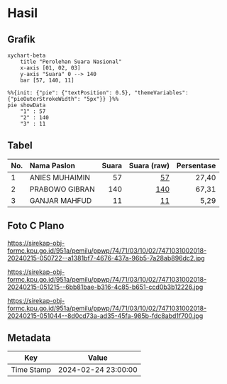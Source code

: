 # Hasil

## Grafik

```mermaid
xychart-beta
    title "Perolehan Suara Nasional"
    x-axis [01, 02, 03]
    y-axis "Suara" 0 --> 140
    bar [57, 140, 11]
```

```mermaid
%%{init: {"pie": {"textPosition": 0.5}, "themeVariables": {"pieOuterStrokeWidth": "5px"}} }%%
pie showData
    "1" : 57
    "2" : 140
    "3" : 11
```

## Tabel

| No. | Nama Paslon    | Suara | Suara (raw) | Persentase |
|:--- |:-------------- | -----:| -----------:| ----------:|
| 1   | ANIES MUHAIMIN | 57    | [57][p-1]   | 27,40      |
| 2   | PRABOWO GIBRAN | 140   | [140][p-2]  | 67,31      |
| 3   | GANJAR MAHFUD  | 11    | [11][p-3]   | 5,29       |


[p-1]: https://github.com/gigit-pemilu/pemilu-2024/blob/main/pilpres/hitung-suara/sub/74-sulawesi-tenggara/sub/71-kota-kendari/sub/03-baruga/sub/1002-lepo-lepo/sub/018-tps/sub/paslon-1.txt
[p-2]: https://github.com/gigit-pemilu/pemilu-2024/blob/main/pilpres/hitung-suara/sub/74-sulawesi-tenggara/sub/71-kota-kendari/sub/03-baruga/sub/1002-lepo-lepo/sub/018-tps/sub/paslon-2.txt
[p-3]: https://github.com/gigit-pemilu/pemilu-2024/blob/main/pilpres/hitung-suara/sub/74-sulawesi-tenggara/sub/71-kota-kendari/sub/03-baruga/sub/1002-lepo-lepo/sub/018-tps/sub/paslon-3.txt

## Foto C Plano

https://sirekap-obj-formc.kpu.go.id/951a/pemilu/ppwp/74/71/03/10/02/7471031002018-20240215-050722--a1381bf7-4676-437a-96b5-7a28ab896dc2.jpg

https://sirekap-obj-formc.kpu.go.id/951a/pemilu/ppwp/74/71/03/10/02/7471031002018-20240215-051215--6bb81bae-b316-4c85-b651-ccd0b3b12226.jpg

https://sirekap-obj-formc.kpu.go.id/951a/pemilu/ppwp/74/71/03/10/02/7471031002018-20240215-051044--8d0cd73a-ad35-45fa-985b-fdc8abd1f700.jpg


## Metadata

| Key        | Value               |
| ---------- | ------------------- |
| Time Stamp | 2024-02-24 23:00:00 |



